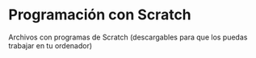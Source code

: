 
# Programación con Scratch

Archivos con programas de Scratch (descargables para que los puedas trabajar en tu ordenador)
